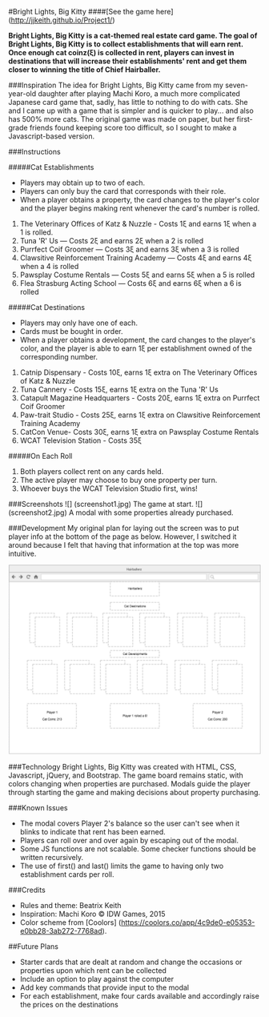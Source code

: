 #Bright Lights, Big Kitty
####[See the game here] (http://jjkeith.github.io/Project1/)

**Bright Lights, Big Kitty is a cat-themed real estate card game. The goal of Bright Lights, Big Kitty is to collect establishments that will earn rent. Once enough cat coinz(ξ) is collected in rent, players can invest in destinations that will increase their establishments' rent and get them closer to winning the title of Chief Hairballer.**

###Inspiration
The idea for Bright Lights, Big Kitty came from my seven-year-old daughter after playing Machi Koro, a much more complicated Japanese card game that, sadly, has little to nothing to do with cats. She and I came up with a game that is simpler and is quicker to play... and also has 500% more cats. The original game was made on paper, but her first-grade friends found keeping score too difficult, so I sought to make a Javascript-based version.

###Instructions

#####Cat Establishments
* Players may obtain up to two of each.
* Players can only buy the card that corresponds with their role.
* When a player obtains a property, the card changes to the player's color and the player begins making rent whenever the card's number is rolled.

1. The Veterinary Offices of Katz & Nuzzle - Costs 1ξ and earns 1ξ when a 1 is rolled.
2. Tuna 'R' Us — Costs 2ξ and earns 2ξ when a 2 is rolled
3. Purrfect Coif Groomer — Costs 3ξ and earns 3ξ when a 3 is rolled
4. Clawsitive Reinforcement Training Academy — Costs 4ξ and earns 4ξ when a 4 is rolled
5. Pawsplay Costume Rentals — Costs 5ξ and earns 5ξ when a 5 is rolled
6. Flea Strasburg Acting School — Costs 6ξ and earns 6ξ when a 6 is rolled

#####Cat Destinations
* Players may only have one of each.
* Cards must be bought in order.
* When a player obtains a development, the card changes to the player's color, and the player is able to earn 1ξ per establishment owned of the corresponding number.

1. Catnip Dispensary - Costs 10ξ, earns 1ξ extra on The Veterinary Offices of Katz & Nuzzle
2. Tuna Cannery - Costs 15ξ, earns 1ξ extra on the Tuna 'R' Us
3. Catapult Magazine Headquarters - Costs 20ξ, earns 1ξ extra on Purrfect Coif Groomer
4. Paw-trait Studio - Costs 25ξ, earns 1ξ extra on Clawsitive Reinforcement Training Academy
5. CatCon Venue- Costs 30ξ, earns 1ξ extra on Pawsplay Costume Rentals
6. WCAT Television Station - Costs 35ξ

#####On Each Roll
1. Both players collect rent on any cards held.
2. The active player may choose to buy one property per turn.
3. Whoever buys the WCAT Television Studio first, wins!

###Screenshots
![] (screenshot1.jpg)
The game at start.
![] (screenshot2.jpg)
A modal with some properties already purchased.

###Development
My original plan for laying out the screen was to put player info at the bottom of the page as below. However, I switched it around because I felt that having that information at the top was more intuitive.

![](Wireframe.png)

###Technology
Bright Lights, Big Kitty was created with HTML, CSS, Javascript, jQuery, and Bootstrap. The game board remains static, with colors changing when properties are purchased. Modals guide the player through starting the game and making decisions about property purchasing.

###Known Issues
* The modal covers Player 2's balance so the user can't see when it blinks to indicate that rent has been earned.
* Players can roll over and over again by escaping out of the modal.
* Some JS functions are not scalable. Some checker functions should be written recursively.
* The use of first() and last() limits the game to having only two establishment cards per roll.

###Credits
* Rules and theme: Beatrix Keith
* Inspiration: Machi Koro © IDW Games, 2015
* Color scheme from [Coolors] (https://coolors.co/app/4c9de0-e05353-e0bb28-3ab272-7768ad).

##Future Plans
* Starter cards that are dealt at random and change the occasions or properties upon which rent can be collected
* Include an option to play against the computer
* Add key commands that provide input to the modal
* For each establishment, make four cards available and accordingly raise the prices on the destinations
